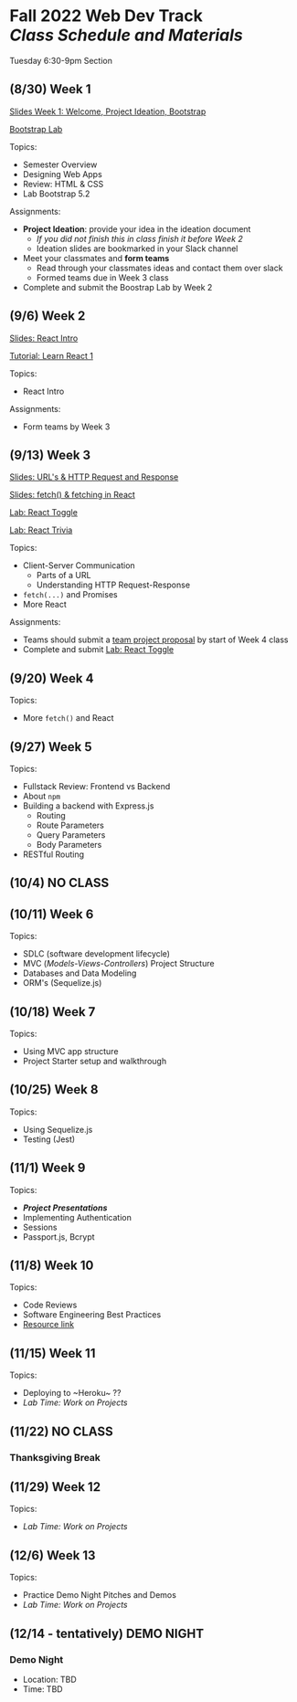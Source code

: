 
# Fall 2022 Web Dev Track <br />_Class Schedule and Materials_

Tuesday 6:30-9pm Section

## (8/30) Week 1

[Slides Week 1: Welcome, Project Ideation, Bootstrap](https://docs.google.com/presentation/d/1x3ZgpUU78Szlv2MYEurGWT2MGifaogVynjpbzqjBofg/edit?usp=sharing)

[Bootstrap Lab](https://github.com/CUNYTechPrep/lab-bootstrap-5.2)

Topics:

- Semester Overview
- Designing Web Apps
- Review: HTML & CSS
- Lab Bootstrap 5.2

Assignments:


- **Project Ideation**: provide your idea in the ideation document
    + *If you did not finish this in class finish it before Week 2*
    + Ideation slides are bookmarked in your Slack channel
- Meet your classmates and **form teams**
    + Read through your classmates ideas and contact them over slack
    + Formed teams due in Week 3 class
- Complete and submit the Boostrap Lab by Week 2


## (9/6) Week 2

[Slides: React Intro](https://docs.google.com/presentation/d/1Irg_ScxrLVN425nsA1vn7rZ-vv83G0XsB3jQPodXnfA/edit?usp=sharing)

[Tutorial: Learn React 1](https://github.com/CUNYTechPrep/2022-fall-web-dev/blob/main/materials/learn-react-1.md)

Topics:

- React Intro

Assignments:

- Form teams by Week 3



## (9/13) Week 3

[Slides: URL's & HTTP Request and Response](https://docs.google.com/presentation/d/1hJgCCh3UiygFQ6q8_G7_KCn332rGuo6VPHlM49JM4Ao/edit?usp=sharing)

[Slides: fetch() & fetching in React](https://docs.google.com/presentation/d/1ctGUH2sYpqDjo268t_nL0A3u1t6tzAqwk-mw5WIxwnM/edit?usp=sharing)

[Lab: React Toggle](https://github.com/CUNYTechPrep/lab-react-toggle)

[Lab: React Trivia](https://github.com/CUNYTechPrep/lab-react-trivia)

Topics:

- Client-Server Communication
    + Parts of a URL
    + Understanding HTTP Request-Response
- `fetch(...)` and Promises
- More React

Assignments:

- Teams should submit a [team project proposal](https://github.com/CUNYTechPrep/2022-fall-web-dev/blob/main/materials/team-project-proposal.md) by start of Week 4 class
- Complete and submit [Lab: React Toggle](https://github.com/CUNYTechPrep/lab-react-toggle)

## (9/20) Week 4

Topics:

- More `fetch()` and React


## (9/27) Week 5


Topics:

- Fullstack Review: Frontend vs Backend
- About `npm`
- Building a backend with Express.js
    + Routing
    + Route Parameters
    + Query Parameters
    + Body Parameters
- RESTful Routing

## (10/4) NO CLASS


## (10/11) Week 6

Topics:

- SDLC (software development lifecycle)
- MVC (_Models-Views-Controllers_) Project Structure
- Databases and Data Modeling
- ORM's (Sequelize.js)

## (10/18) Week 7


Topics:

- Using MVC app structure
- Project Starter setup and walkthrough


## (10/25) Week 8


Topics:

- Using Sequelize.js
- Testing (Jest)

## (11/1) Week 9

Topics:

- **_Project Presentations_**
- Implementing Authentication
- Sessions
- Passport.js, Bcrypt

## (11/8) Week 10


Topics:

- Code Reviews
- Software Engineering Best Practices
- [Resource link](http://web.mit.edu/6.005/www/fa16/classes/04-code-review/)

## (11/15) Week 11


Topics:

- Deploying to ~Heroku~ ??
- _Lab Time: Work on Projects_

## (11/22) NO CLASS

### Thanksgiving Break


## (11/29) Week 12

Topics:

- _Lab Time: Work on Projects_

## (12/6) Week 13

Topics:

- Practice Demo Night Pitches and Demos
- _Lab Time: Work on Projects_

## (12/14 - tentatively) DEMO NIGHT

### Demo Night

- Location: TBD
- Time: TBD
